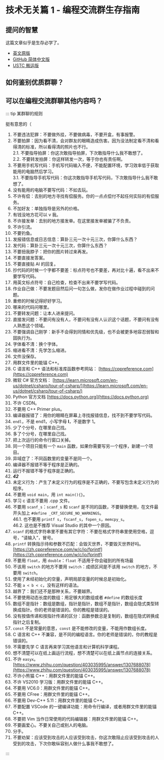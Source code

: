 # 技术无关篇 1 - 编程交流群生存指南

## 提问的智慧

这篇文章似乎是生存必学了。

- [英文原版](http://www.catb.org/~esr/faqs/smart-questions.html)
- [GitHub 简体中文版](https://github.com/ryanhanwu/How-To-Ask-Questions-The-Smart-Way/blob/main/README-zh_CN.md)
- [USTC 搬运版](https://lug.ustc.edu.cn/wiki/doc/smart-questions/)

## 如何鉴别优质群聊？

## 可以在编程交流群聊其他内容吗？

::: tip 某群聊的规则

挺有意思的（

1. 不要违法犯罪：不要做外挂，不要做病毒，不要开盒，有事报警。
2. 不要拍屏：因为看不清，会对群友的眼睛造成伤害。因为没法制定看不清和看得清的标准，所以看得清的照片也不行。  
   2.1. 不要指导拍屏：你这次敢指导拍屏，下次敢指导什么我不敢想了。  
   2.2. 不要转发拍屏：你这样转发一次，等于你也有责任啊。
3. 不要用手机写代码：手机写代码输入不便，不能配置环境，学习效率低于获取能用的电脑然后学习。  
   3.1. 不要指导手机写代码：你这次敢指导手机写代码，下次敢指导什么我不敢想了。
4. 没有能用的电脑不要写代码：不如去玩。
5. 不许有偿：去别的地方寻找有偿服务。你的一点点偿付不起任何实际的有偿服务。
6. 不加好友：单独指导是另外的价格。
7. 有钱没地方花可以 v 我。
8. 不许接发单：去别的地方接发单。在这里接发单被骗了不负责。
9. 不许引流。
10. 不要钓鱼。
11. 发报错信息或日志信息：算卦三元一次十元三次，你算什么东西？
12. 发代码：算卦三元一次十元三次，你算什么东西？
13. 不要扭我脖子：把你的图片转过来再发。
14. 不要直接发答案。
15. 不要直接贴 AI 的回复。
16. 抄代码的时候一个字都不要差：标点符号也不要差，再对比十遍，看不出来不要学写代码。
17. 用英文标点符号：自己检查，检查不出来不要学写代码。
18. 作业自己做：不要发题目然后问一句怎么做，发你在做作业过程中碰到的问题。
19. 重修的时候记得好好学习。
20. 哪来的代码问哪里。
21. 不要转发问题：让本人进来提问。
22. 直接发问题：不要问有没有人，不要问有没有人认识这个话题，不要问有没有人熟悉这个领域。
23. 不要强调自己刚学：新手不会得到同情和优先级，也不会被更多地容忍弱智和固执行为。
24. 字体看不清：换个字体。
25. 缩进看不清：先学怎么缩进。
26. 文件没保存。
27. 用群文件里的能锚 C++。
28. C 语言和 C++ 语法和标准库函数参考网站： [https://cppreference.com](https://cppreference.com)
29. 微软 C# 官方文档： [https://learn.microsoft.com/en-us/dotnet/csharp/tour-of-csharp/](https://learn.microsoft.com/en-us/dotnet/csharp/tour-of-csharp/)
30. Python 官方文档 [https://docs.python.org](https://docs.python.org)
31. 不许 CSDN。
32. 不要用 C++ Primer plus。
33. 编译器报错了：用你的眼睛在屏幕上寻找报错信息，找不到不要学写代码。
34. `endl`，不是 end1，小写字母 **l**，不是数字 1。
35. 少了个分号，在哪里自己找。
36. 多了个分号，在哪里自己找。
37. 把上次运行的命令行窗口关掉。
38. 同一个项目只能有一个 `main` 函数，如果你需要写另一个程序，新建一个项目。
39. 异域症了：不同函数里的变量不是同一个。
40. 编译器不报错不等于程序是正确的。
41. 运行不报错不等于程序是正确的。
42. **_42_**
43. 未定义行为：产生了未定义行为的程序是不正确的，不要写包含未定义行为的程序。
44. 不要用 `void main`，用 `int main(){}`。
45. 学习 c 语言不要用 .cpp 文件。
46. 不要用 `scanf_s`：`scanf_s` 和 `scanf` 是不同的函数，不要替换使用，在文件最开头加上 `#define _CRT_SECURE_NO_WARNINGS`。  
    46.1. 也不要用 `printf s`，`fscanf_s`，`fopen_s`，`memcpy_s`。  
    46.2. 这也是不推荐 Visual Studio 的其中一个原因。
47. `scanf` 的格式字符串里不要有其它字符：不要在格式字符串里使用空格，逗号，“请输入”，冒号。
48. `printf` 转换指示待和参数不匹配：会毁灭世界，不要毁灭世界好吗。[https://zh.cppreference.com/w/c/io/fprintf](https://zh.cppreference.com/w/c/io/fprintf)
49. 不要用 `float`，用 `double`：`float` 不适用于你会碰到的所有场最
50. 不该用 `switch` 的地方不要用 `switch`：成绩区间是不该用 `switch` 的地方，不要用 `switch`。
51. 使用了未经初始化的空量，声明局部变量的时候总是初始化。
52. 不能 `a < b < c`，没有这样的语法。
53. 越界了：我们还不是那种关系，不要越界。
54. 不要使用动态长度的数组：用足够大的数组或者 `#define` 的数组长度
55. 数组不是指针：数组是数组，指针是指针，数组不是指针，数组会隐式类型转换成指针。你的老师是错误的。你的教程是错误的。
56. 没有按值传递和按指针传递的区分：函数参数总是复制的，数组在隐式转换成指针之后复制。
57. `const` 不是常量的意思，`const` 是不能修改的变量，不能用作数组长度。
58. C 语言和 C++ 不兼容，是不同的编程语言。你的老师是错误的，你的教程是错误的。
59. 不需要先学 C 语言再来学习其他语言和计算机科学课程。
60. 想不清楚可以在纸上画运行流程，想不清楚可以在纸上画节点的连接关系。
61. 不许 `easyx`。[https://www.zhihu.com/question/403035995/answer/1307688078](https://www.zhihu.com/question/403035995/answer/1307688078)
62. 不许小熊猫 C++：用群文件里的能锚 C++。
63. 不许 VS2010 学习版：用群文件里的能锚 C++。
64. 不要用 VC6.0：用群文件里的能锚 C++。
65. 不要用 CFree：用群文件里的能锚 C++。
66. 不要用 Dev-C++ 5.11：用群文件里的能锚 C++。
67. 不要配置 VSCode 的一键编译功能：用命令行编译，或者用群文件里的能锚 C++。
68. 不要把 Vim 当作日常使用的代码编辑器：用群文件里的能锚 C++。
69. 不要画爱心。不要关自己或别人的电脑。
70. 分手。
71. 不要劝架：应该受到攻击的人应该受到攻击，你这次敢阻止应该受到攻击的人受到的攻击，下次你敢纵容别人做什么事我不敢想了。

:::
